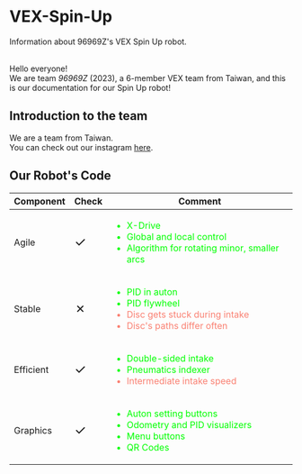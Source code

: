 # VEX-Spin-Up
Information about 96969Z's VEX Spin Up robot.<br/>
<br/>

Hello everyone!<br/>
We are team <em>96969Z</em> (2023), a 6-member VEX team from Taiwan, and this is our documentation for our Spin Up robot!<br/>

## Introduction to the team
We are a team from Taiwan.<br/>
You can check out our instagram [here](https://www.instagram.com/pas_icecream/).<br/>

## Our Robot's Code
| Component | Check | Comment |
| --- | --- | --- |
| Agile | <p style="font-size:1.5em">✓</p> | <ul style="color:lime"><li>X-Drive</li><li>Global and local control</li><li>Algorithm for rotating minor, smaller arcs</li></ul> |
| Stable | <p style="font-size:1.5em">✗</p> | <ul style="color:salmon"><li style="color:lime">PID in auton</li><li style="color:lime">PID flywheel</li><li>Disc gets stuck during intake</li><li>Disc's paths differ often</li></ul>|
| Efficient | <p style="font-size:1.5em">✓</p> | <ul style="color:lime"><li>Double-sided intake</li><li>Pneumatics indexer</li><li style="color:salmon">Intermediate intake speed</li></ul> |
| Graphics | <p style="font-size:1.5em">✓</p> | <ul style="color:lime"><li>Auton setting buttons</li><li>Odometry and PID visualizers</li><li>Menu buttons</li><li>QR Codes</li></ul> |